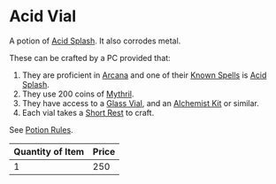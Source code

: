 # Acid Vial

A potion of [Acid Splash](../../../Magic/Spells/Spells%20by%20Level/Cantrips/Acid%20Splash.md). It also corrodes metal.

These can be crafted by a PC provided that:

1. They are proficient in [Arcana](../../../Player%20Characters/Skills/Primary%20Skills/Arcana.md) and one of their [Known Spells](../../../Magic/Spellcasting/Spell%20Learning/Known%20Spells.md) is [Acid Splash](../../../Magic/Spells/Spells%20by%20Level/Cantrips/Acid%20Splash.md).
2. They use 200 coins of [Mythril](../../../Magic/Spellcasting/Mythril.md).
3. They have access to a [Glass Vial](../10%20Coins/Glass%20Vial.md), and an [Alchemist Kit](../100%20Coins/Alchemist%20Kit.md) or similar.
4. Each vial takes a [Short Rest](../../../Game%20Procedures/Core%20Procedures/Resting.md#Short%20Rest) to craft.

See [Potion Rules](../../../Magic/Crafting/Potion%20Rules.md).

| Quantity of Item | Price |
| ---------------- | ----- |
| 1                | 250   |
